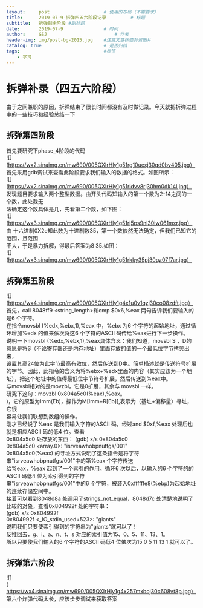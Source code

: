 ```yaml
---
layout:     post   				    # 使用的布局（不需要改）
title:      2019-07-9-拆弹四五六阶段记录			# 标题 
subtitle:   拆弹剩余阶段 #副标题
date:       2019-07-9 				# 时间
author:     GSJ 						# 作者
header-img: img/post-bg-2015.jpg 	#这篇文章标题背景图片
catalog: true 						# 是否归档
tags:								#标签
    - 学习
---
```

# 拆弹补录（四五六阶段）
由于之间兼职的原因，拆弹结束了很长时间都没有及时做记录。今天就把拆弹过程中的一些技巧和经验总结一下<br>
## 拆弹第四阶段 <br>
首先要研究下phase_4阶段的代码 <br>
![](https://wx2.sinaimg.cn/mw690/005QXIrHly1g51rg10uexj30gd0bv405.jpg） <br>
首先采用gdb调试来查看此阶段要求我们输入的数据的格式。如图所示：<br>
![](https://wx2.sinaimg.cn/mw690/005QXIrHly1g51ridvv8rj30hm0dk14l.jpg） <br>
发现题目要求输入两个整型数据。由开头代码知输入的第一个数为2-14之间的一个数，此处我无 <br>
法确定这个数具体是几，先看第二个数，如下图：<br>
![](https://wx3.sinaimg.cn/mw690/005QXIrHly1g51rj5ps9nj30iw061mxr.jpg） <br>
由 十六进制0X2c知此数为十进制数35，第一个数依然无法确定，但我们已知它的范围，且范围 <br>
不大，于是暴力拆解，得最后答案为8 35.如图：<br>
![](https://wx3.sinaimg.cn/mw690/005QXIrHly1g51rkky35pj30gz07f7ar.jpg） <br>
## 拆弹第五阶段 <br>
![](https://wx4.sinaimg.cn/mw690/005QXIrHly1g4x1u0v1qzj30co08zdft.jpg）<br>
首先，call 8048ff9 <string_length>和cmp $0x6,%eax 两句告诉我们要输入的是6 个字符。<br>在指令movsbl (%edx,%ebx,1),%eax 中，%ebx 为6 个字符的起始地址，通过循环增加%edx 的值来依次将这6 个字符的ASCII 码传给%eax进行下一步操作。<br>
说明一下movsbl (%edx,%ebx,1),%eax具体含义：我们知道，movsbl S ，D的意思是将S（不论寄存器还是内存地址）里面存放的值的一个最低位字节拷贝出来，<br>设置其高24位为此字节最高有效位，然后传送到D中。简单描述就是传送符号扩展的字节。因此，此指令的含义为将%ebx+%edx里面的内容（其实应该为一个地址），把这个地址中的值得最低位字节符号扩展，然后传送到%eax中。<br>
与movsbl相对的是movzbl，它是0扩展，其余与
movsbl 一样。<br> 研究下这句：movzbl 0x804a5c0(%eax),%eax。<br>
)，它的原型为Imm(Eb)，操作为M[Imm+R[Eb]],表示为（基址+偏移量）寻址，它很<br>
容易让我们联想到数组的操作。<br>
刚才已经说了%eax 是我们输入字符的ASCII 码，经过and $0xf,%eax 处理后也就是相应ASCII 码的低4 位。查看<br>
0x804a5c0 处存放的东西：
(gdb) x/s 0x804a5c0<br>
0x804a5c0 <array.0>: "isrveawhobpnutfgs/001"<br>
0x804a5c0(%eax) 的寻址方式说明了这条指令是将字符串"isrveawhobpnutfgs/001"中的第%eax 个字符传送<br>
给%eax，%eax 起到了一个索引的作用。循环6 次以后，以输入的6 个字符的的ASCII 码低4 位为索引得到的字符<br>
串"isrveawhobpnutfgs/001"中的6 个字符，被装入0xffffffe8(%ebp)为起始地址的连续存储空间中。<br>
接着可以看到8048d8a 处调用了strings_not_equal，8048d7c 处清楚地说明了比较的对象，查看0x804992f 处的字符串：<br>
(gdb) x/s 0x804992f<br>
0x804992f <_IO_stdin_used+523>: "giants"<br>
说明我们只要使索引得到的字符串为"giants"就可以了！<br>
反推回去，g、i、a、n、t、s 对应的索引值为15、0、5、11、13、1。<br>
所以只要使我们输入的6 个字符的ASCII 码低4 位依次为15 0 5 11 13 1 就可以了。
## 拆弹第六阶段 <br>
![](https://wx4.sinaimg.cn/mw690/005QXIrHly1g4x257mxboj30c608vt8p.jpg）<br>
第六个炸弹代码太长，应该步步调试来获取答案
